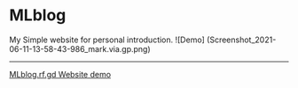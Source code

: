 # MLblog
My Simple website for personal introduction.
![Demo]
(Screenshot_2021-06-11-13-58-43-986_mark.via.gp.png)

<hr><a href="//mlblog.rf.gd">MLblog.rf.gd Website demo</a>
